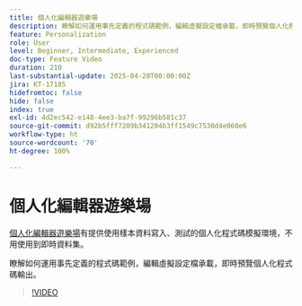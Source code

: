 ```yaml
---
title: 個人化編輯器遊樂場
description: 瞭解如何運用事先定義的程式碼範例，編輯虛擬設定檔承載，即時預覽個人化程式碼輸出。
feature: Personalization
role: User
level: Beginner, Intermediate, Experienced
doc-type: Feature Video
duration: 210
last-substantial-update: 2025-04-28T00:00:00Z
jira: KT-17185
hidefromtoc: false
hide: false
index: true
exl-id: 4d2ec542-e148-4ee3-ba7f-99296b581c37
source-git-commit: d92b5fff7209b341204b3ff1549c7530d4e060e6
workflow-type: ht
source-wordcount: '70'
ht-degree: 100%

---
```


# 個人化編輯器遊樂場

[個人化編輯器遊樂場](https://experienceleague.adobe.com/zh-hant/apps/journey-optimizer/ajo-personalization#)有提供使用樣本資料寫入、測試的個人化程式碼模擬環境，不用使用到即時資料集。

瞭解如何運用事先定義的程式碼範例，編輯虛擬設定檔承載，即時預覽個人化程式碼輸出。

>[!VIDEO](https://video.tv.adobe.com/v/3475963/?captions=chi_hant&learn=on&enablevpops)
